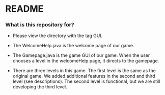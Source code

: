 # README #


### What is this repository for? ###

* Please view the directory with the tag GUI.

* The WelcomeHelp.java is the welcome page of our game. 
* The Gamepage.java is the game GUI of our game. When the user chooses a level in the welcomeHelp page, it directs to the gamepage.

* There are three levels in this game. The first level is the same as the original game. We added additional features in the second and third level (see descriptions). The second level is functional, but we are still developing the third level. 

